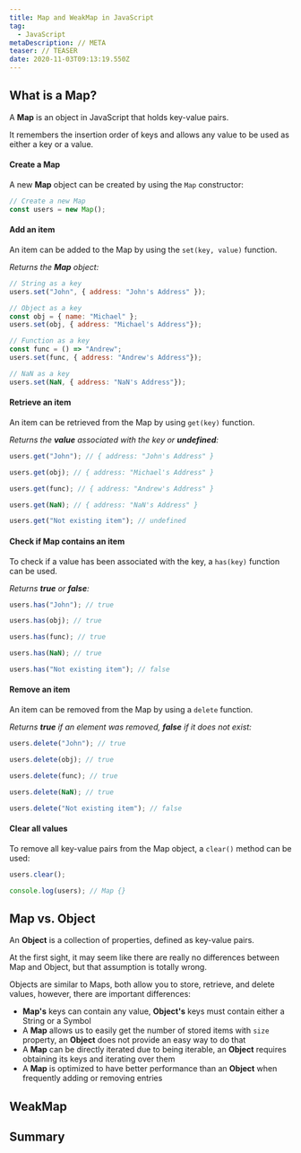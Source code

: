 ```yaml
---
title: Map and WeakMap in JavaScript
tag:
  - JavaScript
metaDescription: // META
teaser: // TEASER
date: 2020-11-03T09:13:19.550Z
---
```

## What is a Map?

A **Map** is an object in JavaScript that holds key-value pairs. 

It remembers the insertion order of keys and allows any value to be used as either a key or a value.

#### Create a Map

A new **Map** object can be created by using the `Map` constructor:

```javascript
// Create a new Map
const users = new Map();
```

#### Add an item

An item can be added to the Map by using the `set(key, value)` function. 

*Returns the **Map** object:*

```javascript
// String as a key
users.set("John", { address: "John's Address" });

// Object as a key
const obj = { name: "Michael" };
users.set(obj, { address: "Michael's Address"});

// Function as a key
const func = () => "Andrew";
users.set(func, { address: "Andrew's Address"});

// NaN as a key
users.set(NaN, { address: "NaN's Address"});
```

#### Retrieve an item

An item can be retrieved from the Map by using `get(key)` function.

*Returns the **value** associated with the key or **undefined**:*

```javascript
users.get("John"); // { address: "John's Address" }

users.get(obj); // { address: "Michael's Address" }

users.get(func); // { address: "Andrew's Address" }

users.get(NaN); // { address: "NaN's Address" }

users.get("Not existing item"); // undefined
```

#### Check if Map contains an item

To check if a value has been associated with the key, a `has(key)` function can be used.

*Returns **true** or **false**:*

```javascript
users.has("John"); // true

users.has(obj); // true

users.has(func); // true

users.has(NaN); // true

users.has("Not existing item"); // false
```

#### Remove an item

An item can be removed from the Map by using a `delete` function.

*Returns **true** if an element was removed, **false** if it does not exist:*

```javascript
users.delete("John"); // true

users.delete(obj); // true

users.delete(func); // true

users.delete(NaN); // true 

users.delete("Not existing item"); // false
```

#### Clear all values

To remove all key-value pairs from the Map object, a `clear()` method can be used:

```javascript
users.clear();

console.log(users); // Map {}
```

## Map vs. Object

An **Object** is a collection of properties, defined as key-value pairs.

At the first sight, it may seem like there are really no differences between Map and Object, but that assumption is totally wrong.

Objects are similar to Maps, both allow you to store, retrieve, and delete values, however, there are important differences:

* **Map's** keys can contain any value, **Object's** keys must contain either a String or a Symbol 
* A **Map** allows us to easily get the number of stored items with `size` property, an **Object** does not provide an easy way to do that
* A **Map** can be directly iterated due to being iterable, an **Object** requires obtaining its keys and iterating over them
* A **Map** is optimized to have better performance than an **Object** when frequently adding or removing entries

## WeakMap

## Summary
